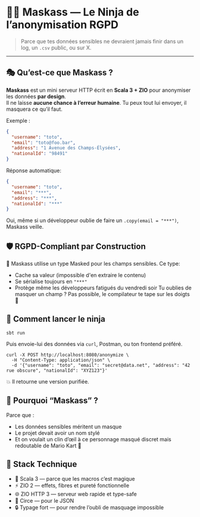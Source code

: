 # 🕵️‍♂️ Maskass — Le Ninja de l’anonymisation RGPD

> Parce que tes données sensibles ne devraient jamais finir dans un log, un `.csv` public, ou sur X.

---

## 🎭 Qu’est-ce que Maskass ?

**Maskass** est un mini serveur HTTP écrit en **Scala 3 + ZIO** pour anonymiser les données **par design**.  
Il ne laisse **aucune chance à l’erreur humaine**. Tu peux tout lui envoyer, il masquera ce qu’il faut.

Exemple :

```json
{
  "username": "toto",
  "email": "toto@foo.bar",
  "address": "1 Avenue des Champs-Élysées",
  "nationalId": "98491"
}
```

Réponse automatique:

```json
{
  "username": "toto",
  "email": "***",
  "address": "***",
  "nationalId": "***"
}
```


Oui, même si un développeur oublie de faire un `.copy(email = "***")`, Maskass veille.

## 🛡️ RGPD-Compliant par Construction
🧬 Maskass utilise un type Masked pour les champs sensibles.
Ce type:
- Cache sa valeur (impossible d'en extraire le contenu)
- Se sérialise toujours en `"***"`
- Protège même les développeurs fatigués du vendredi soir
Tu oublies de masquer un champ ? Pas possible, le compilateur te tape sur les doigts 🧠

## 🚀 Comment lancer le ninja

```
sbt run
```


Puis envoie-lui des données via `curl`, Postman, ou ton frontend préféré.

```
curl -X POST http://localhost:8080/anonymize \
  -H "Content-Type: application/json" \
  -d '{"username": "toto", "email": "secret@data.net", "address": "42 rue obscure", "nationalId": "XYZ123"}'
```
💥 Il retourne une version purifiée.

## 🎨 Pourquoi “Maskass” ?
Parce que :
- Les données sensibles méritent un masque
- Le projet devait avoir un nom stylé
- Et on voulait un clin d’œil à ce personnage masqué discret mais redoutable de Mario Kart 🏁

## 🔧 Stack Technique
- 🐍 Scala 3 — parce que les macros c’est magique
- ⚡ ZIO 2 — effets, fibres et pureté fonctionnelle
- 🌐 ZIO HTTP 3 — serveur web rapide et type-safe
- 🧬 Circe — pour le JSON
- 🔒 Typage fort — pour rendre l’oubli de masquage impossible